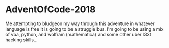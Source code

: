 # AdventOfCode-2018
Me attempting to bludgeon my way through this adventure in whatever language is free
It is going to be a struggle bus.  I'm going to be using a mix of vba, python, and 
wolfram (mathematica) and some other uber l33t hacking skills...
